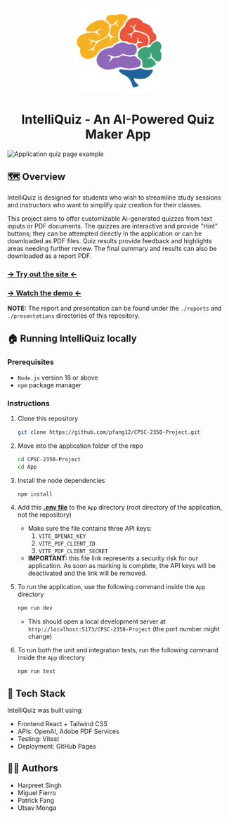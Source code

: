 <p align="center">
<img src="./src/components/images/logo.png" width="200" height="200" alt="Intelliquiz logo"/>
</p>
<h1 align="center">
IntelliQuiz - An AI-Powered Quiz Maker App
</h1>

![Application quiz page example](https://github.com/pfang12/CPSC-2350-Project/assets/72409412/fc61b89a-c2ee-456e-bee9-9514bf8a315c)

## 🗺️ Overview
IntelliQuiz is designed for students who wish to streamline study sessions and instructors who want to simplify quiz creation for their classes. 

This project aims to offer customizable Ai-generated quizzes from text inputs or PDF documents. The quizzes are interactive and provide "Hint" buttons; they can be attempted directly in the application or can be downloaded as PDF files. Quiz results provide feedback and highlights areas needing further review. The final summary and results can also be downloaded as a report PDF.

### [-> Try out the site <-](https://pfang12.github.io/CPSC-2350-Project/)

### [-> Watch the demo <-](https://drive.google.com/file/d/1wUgf49-GWlcw_Q-dyJCF3bjznb9zp2-I/view)

**NOTE:** The report and presentation can be found under the `./reports` and `./presentations` directories of this repository.

## 🏠 Running IntelliQuiz locally

### Prerequisites
* `Node.js` version 18 or above
*  `npm` package manager

### Instructions
1. Clone this repository
   ```bash
   git clone https://github.com/pfang12/CPSC-2350-Project.git
   ```
2. Move into the application folder of the repo
   ```bash
   cd CPSC-2350-Project
   cd App
   ```
3. Install the node dependencies
   ```bash
   npm install
   ```
4. Add this **[.env file](https://drive.google.com/file/d/1qU4Bzm2J2MNSfmSJ0Dp8YTSdd_iUZPQn/view)** to the `App` directory (root directory of the application, not the repository)
   - Make sure the file contains three API keys:
     1. `VITE_OPENAI_KEY`
     2. `VITE_PDF_CLIENT_ID`
     3. `VITE_PDF_CLIENT_SECRET` 
   - **IMPORTANT:** this file link represents a security risk for our application. As soon as marking is complete, the API keys will be deactivated and the link will be removed.
5. To run the application, use the following command inside the `App` directory
   ```bash
   npm run dev
   ```
   - This should open a local development server at `http://localhost:5173/CPSC-2350-Project` (the port number might change)
     
6. To run both the unit and integration tests, run the following command inside the `App` directory
   ```bash
   npm run test
   ```
   
## 🧰 Tech Stack
IntelliQuiz was built using:

* Frontend React + Tailwind CSS
* APIs: OpenAI, Adobe PDF Services
* Testing: Vitest
* Deployment: GitHub Pages

## 🧑‍💻 Authors
* Harpreet Singh
* Miguel Fierro
* Patrick Fang
* Utsav Monga
